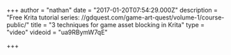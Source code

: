 +++
author = "nathan"
date = "2017-01-20T07:54:29.000Z"
description = "Free Krita tutorial series: //gdquest.com/game-art-quest/volume-1/course-public/"
title = "3 techniques for game asset blocking in Krita"
type = "video"
videoid = "ua9RBymW7qE"

+++


